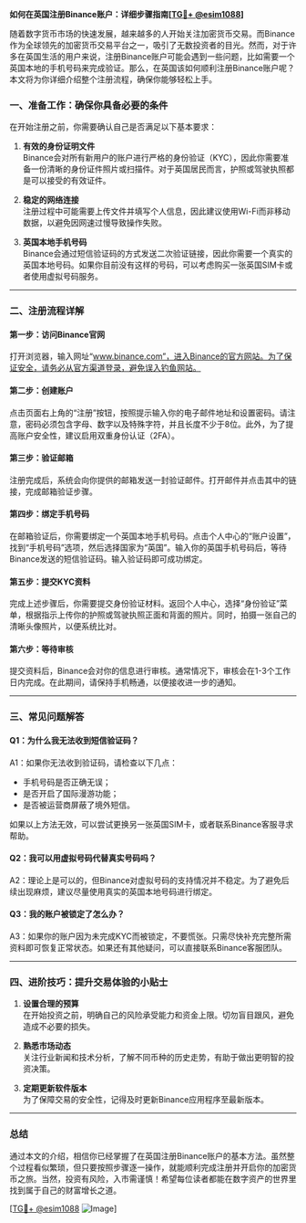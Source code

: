 **如何在英国注册Binance账户：详细步骤指南[[TG💪+ @esim1088](https://t.me/s/esim1088)]**

随着数字货币市场的快速发展，越来越多的人开始关注加密货币交易。而Binance作为全球领先的加密货币交易平台之一，吸引了无数投资者的目光。然而，对于许多在英国生活的用户来说，注册Binance账户可能会遇到一些问题，比如需要一个英国本地的手机号码来完成验证。那么，在英国该如何顺利注册Binance账户呢？本文将为你详细介绍整个注册流程，确保你能够轻松上手。

### 一、准备工作：确保你具备必要的条件

在开始注册之前，你需要确认自己是否满足以下基本要求：

1. **有效的身份证明文件**  
   Binance会对所有新用户的账户进行严格的身份验证（KYC），因此你需要准备一份清晰的身份证件照片或扫描件。对于英国居民而言，护照或驾驶执照都是可以接受的有效证件。

2. **稳定的网络连接**  
   注册过程中可能需要上传文件并填写个人信息，因此建议使用Wi-Fi而非移动数据，以避免因网速过慢导致操作失败。

3. **英国本地手机号码**  
   Binance会通过短信验证码的方式发送二次验证链接，因此你需要一个真实的英国本地号码。如果你目前没有这样的号码，可以考虑购买一张英国SIM卡或者使用虚拟号码服务。

---

### 二、注册流程详解

#### 第一步：访问Binance官网
打开浏览器，输入网址“www.binance.com”，进入Binance的官方网站。为了保证安全，请务必从官方渠道登录，避免误入钓鱼网站。

#### 第二步：创建账户
点击页面右上角的“注册”按钮，按照提示输入你的电子邮件地址和设置密码。请注意，密码必须包含字母、数字以及特殊字符，并且长度不少于8位。此外，为了提高账户安全性，建议启用双重身份认证（2FA）。

#### 第三步：验证邮箱
注册完成后，系统会向你提供的邮箱发送一封验证邮件。打开邮件并点击其中的链接，完成邮箱验证步骤。

#### 第四步：绑定手机号码
在邮箱验证后，你需要绑定一个英国本地手机号码。点击个人中心的“账户设置”，找到“手机号码”选项，然后选择国家为“英国”。输入你的英国手机号码后，等待Binance发送的短信验证码。输入验证码即可成功绑定。

#### 第五步：提交KYC资料
完成上述步骤后，你需要提交身份验证材料。返回个人中心，选择“身份验证”菜单，根据指示上传你的护照或驾驶执照正面和背面的照片。同时，拍摄一张自己的清晰头像照片，以便系统比对。

#### 第六步：等待审核
提交资料后，Binance会对你的信息进行审核。通常情况下，审核会在1-3个工作日内完成。在此期间，请保持手机畅通，以便接收进一步的通知。

---

### 三、常见问题解答

#### Q1：为什么我无法收到短信验证码？
A1：如果你无法收到验证码，请检查以下几点：
- 手机号码是否正确无误；
- 是否开启了国际漫游功能；
- 是否被运营商屏蔽了境外短信。

如果以上方法无效，可以尝试更换另一张英国SIM卡，或者联系Binance客服寻求帮助。

#### Q2：我可以用虚拟号码代替真实号码吗？
A2：理论上是可以的，但Binance对虚拟号码的支持情况并不稳定。为了避免后续出现麻烦，建议尽量使用真实的英国本地号码进行绑定。

#### Q3：我的账户被锁定了怎么办？
A3：如果你的账户因为未完成KYC而被锁定，不要慌张。只需尽快补充完整所需资料即可恢复正常状态。如果还有其他疑问，可以直接联系Binance客服团队。

---

### 四、进阶技巧：提升交易体验的小贴士

1. **设置合理的预算**  
   在开始投资之前，明确自己的风险承受能力和资金上限。切勿盲目跟风，避免造成不必要的损失。

2. **熟悉市场动态**  
   关注行业新闻和技术分析，了解不同币种的历史走势，有助于做出更明智的投资决策。

3. **定期更新软件版本**  
   为了保障交易的安全性，记得及时更新Binance应用程序至最新版本。

---

### 总结

通过本文的介绍，相信你已经掌握了在英国注册Binance账户的基本方法。虽然整个过程看似繁琐，但只要按照步骤逐一操作，就能顺利完成注册并开启你的加密货币之旅。当然，投资有风险，入市需谨慎！希望每位读者都能在数字资产的世界里找到属于自己的财富增长之道。

[[TG💪+ @esim1088](https://t.me/s/esim1088) ![Image](https://i.postimg.cc/4NQfJmqS/Snipaste-2025-05-13-00-14-12.png)]